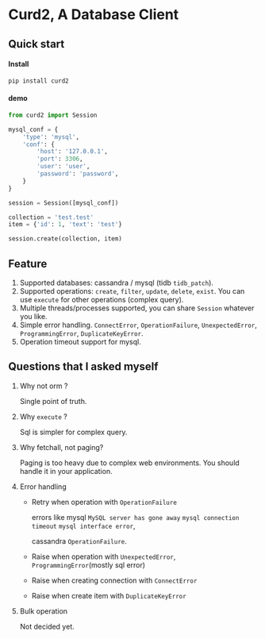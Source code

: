 # Curd2, A Database Client

## Quick start
#### Install

```
pip install curd2
```

#### demo

```python
from curd2 import Session

mysql_conf = {
    'type': 'mysql',
    'conf': {
        'host': '127.0.0.1',
        'port': 3306,
        'user': 'user',
        'password': 'password',
    }
}

session = Session([mysql_conf])

collection = 'test.test'
item = {'id': 1, 'text': 'test'}

session.create(collection, item)
```

## Feature
1. Supported databases: cassandra / mysql (tidb `tidb_patch`).
2. Supported operations: `create`, `filter`, `update`, `delete`, `exist`. 
   You can use `execute` for other operations (complex query).
3. Multiple threads/processes supported, you can share `Session` whatever you like.
4. Simple error handling. `ConnectError`, `OperationFailure`, `UnexpectedError`,  `ProgrammingError`, `DuplicateKeyError`.
5. Operation timeout support for mysql.


## Questions that I asked myself
1. Why not orm ?
   
   Single point of truth.
2. Why `execute` ?

   Sql is simpler for complex query.

3. Why fetchall, not paging?
   
   Paging is too heavy due to complex web environments. 
   You should handle it in your application.
    
4. Error handling

   * Retry when operation with `OperationFailure`
     
     errors like mysql
     `MySQL server has gone away`
     `mysql connection timeout`
     `mysql interface error`,
     
     cassandra `OperationFailure`.
            
   * Raise when operation with `UnexpectedError`,  `ProgrammingError`(mostly sql error)
   * Raise when creating connection with `ConnectError`
   * Raise when create item with `DuplicateKeyError`
   
5. Bulk operation
   
   Not decided yet.

